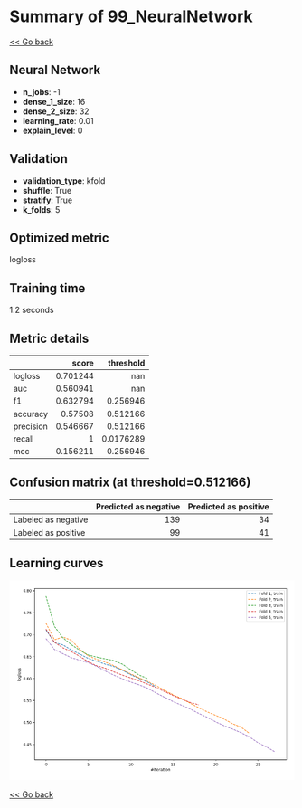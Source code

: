 # Summary of 99_NeuralNetwork

[<< Go back](../README.md)


## Neural Network
- **n_jobs**: -1
- **dense_1_size**: 16
- **dense_2_size**: 32
- **learning_rate**: 0.01
- **explain_level**: 0

## Validation
 - **validation_type**: kfold
 - **shuffle**: True
 - **stratify**: True
 - **k_folds**: 5

## Optimized metric
logloss

## Training time

1.2 seconds

## Metric details
|           |    score |   threshold |
|:----------|---------:|------------:|
| logloss   | 0.701244 | nan         |
| auc       | 0.560941 | nan         |
| f1        | 0.632794 |   0.256946  |
| accuracy  | 0.57508  |   0.512166  |
| precision | 0.546667 |   0.512166  |
| recall    | 1        |   0.0176289 |
| mcc       | 0.156211 |   0.256946  |


## Confusion matrix (at threshold=0.512166)
|                     |   Predicted as negative |   Predicted as positive |
|:--------------------|------------------------:|------------------------:|
| Labeled as negative |                     139 |                      34 |
| Labeled as positive |                      99 |                      41 |

## Learning curves
![Learning curves](learning_curves.png)

[<< Go back](../README.md)
